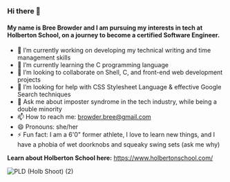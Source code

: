 ### Hi there 👋

#### My name is Bree Browder and I am pursuing my interests in tech at Holberton School, on a journey to become a certified Software Engineer.

- 🔭 I’m currently working on developing my technical writing and time management skills
- 🌱 I’m currently learning the C programming language
- 👯 I’m looking to collaborate on Shell, C, and front-end web development projects
- 🤔 I’m looking for help with CSS Stylesheet Language & effective Google Search techniques
- 💬 Ask me about imposter syndrome in the tech industry, while being a double minority
- 📫 How to reach me: browder.bree@gmail.com
- 😄 Pronouns: she/her
- ⚡ Fun fact: I am a 6'0" former athlete, I love to learn new things, and I have a phobia of wet doorknobs and squeaky swing sets (ask me why)

**Learn about Holberton School here:** https://www.holbertonschool.com/

![PLD (Holb Shoot) (2)](https://user-images.githubusercontent.com/58611397/109464069-ae37b180-7a2b-11eb-9b98-1e2f0d4a34dc.jpg)




